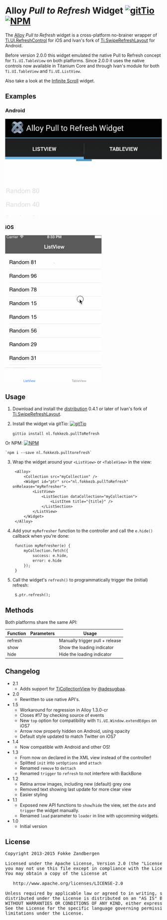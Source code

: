 # Alloy *Pull to Refresh* Widget [![gitTio](http://gitt.io/badge.svg)](http://gitt.io/component/nl.fokkezb.pullToRefresh) [![NPM](https://img.shields.io/npm/v/ti-module-nl.fokkezb.pulltorefresh.svg?style=flat-square)](https://www.npmjs.com/package/ti-module-nl.fokkezb.pulltorefresh)

The [Alloy](http://appcelerator.com/alloy) *Pull to Refresh* widget is a cross-platform no-brainer wrapper of [Ti.UI.RefreshControl](http://docs.appcelerator.com/titanium/latest/#!/api/Titanium.UI.RefreshControl) for iOS and Ivan's fork of [Ti.SwipeRefreshLayout](https://github.com/iskugor/Ti.SwipeRefreshLayout) for Android.

Before version 2.0.0 this widget emulated the native Pull to Refresh concept for `Ti.UI.TableView` on both platforms. Since 2.0.0 it uses the native controls now available in Titanium Core and through Ivan's module for both `Ti.UI.TableView` and `Ti.UI.ListView`.

Also take a look at the [Infinite Scroll](https://github.com/FokkeZB/nl.fokkezb.infiniteScroll) widget.

## Examples

### Android

![Android](android.gif)

### iOS

![iOS](ios.gif)

## Usage

1. Download and install the [distribution](https://github.com/iskugor/Ti.SwipeRefreshLayout/tree/master/dist) 0.4.1 or later of Ivan's fork of [Ti.SwipeRefreshLayout](http://gitt.io/component/com.rkam.swiperefreshlayout).

2. Install the widget via gitTio: [![gitTio](http://gitt.io/badge.svg)](http://gitt.io/component/nl.fokkezb.pullToRefresh)

	`gittio install nl.fokkezb.pullToRefresh`
	
  Or NPM: [![NPM](https://img.shields.io/npm/v/ti-module-nl.fokkezb.pulltorefresh.svg?style=flat-square)](https://www.npmjs.com/package/ti-module-nl.fokkezb.pulltorefresh)
  
    `npm i --save nl.fokkezb.pulltorefresh`

3. Wrap the widget around your `<ListView>` or `<TableView>` in the view:

		<Alloy>
			<Collection src="myCollection" />
			<Widget id="ptr" src="nl.fokkezb.pullToRefresh" onRelease="myRefresher">
				<ListView>
					<ListSection dataCollection="myCollection">
						<ListItem title="{title}" />
					</ListSection>
				</ListView>
			</Widget>
		</Alloy>

4. Add your `myRefresher` function to the controller and call the `e.hide()` callback when you're done:

		function myRefresher(e) {
			myCollection.fetch({
				success: e.hide,
				error: e.hide
			});
		}

5. Call the widget's `refresh()` to programmatically trigger the (initial) refresh:

		$.ptr.refresh();
		
## Methods
Both platforms share the same API:

| Function   | Parameters | Usage |
| ---------- | ---------- | ----- |
| refresh    |            | Manually trigger pull + release |
| show       |            | Show the loading indicator |
| hide       |            | Hide the loading indicator |

## Changelog
* 2.1
  * Adds support for [TiCollectionView](https://github.com/mpociot/TiCollectionView) by [@adesugbaa](https://github.com/adesugbaa).
* 2.0
  * Rewritten to use native API's. 
* 1.5
  * Workaround for regression in Alloy 1.3.0-cr
  * Closes #17 by checking source of events
  * New `top` option for compatibility with `Ti.UI.Window.extendEdges` on iOS7
  * Arrow now properly hidden on Android, using opacity
  * Default style updated to match Twitter on iOS7
* 1.4
  * Now compatible with Android and other OS!
* 1.3
  * From now on declared in the XML view instead of the controller! 
  * Splitted `init` into `setOptions` and `attach`
  * Renamed `remove` to `dettach`
  * Renamed `trigger` to `refresh` to not interfere with BackBone
* 1.2
  * Retina arrow images, including new (default) grey one
  * Removed text showing last update for more clear view
  * Easier styling
* 1.1
  * Exposed new API functions to `show`/`hide` the view, set the `date` and `trigger` the widget manually.
  * Renamed `load` parameter to `loader` in line with upcomming widgets.
* 1.0
  * Initial version

## License

<pre>
Copyright 2013-2015 Fokke Zandbergen

Licensed under the Apache License, Version 2.0 (the "License");
you may not use this file except in compliance with the License.
You may obtain a copy of the License at

   http://www.apache.org/licenses/LICENSE-2.0

Unless required by applicable law or agreed to in writing, software
distributed under the License is distributed on an "AS IS" BASIS,
WITHOUT WARRANTIES OR CONDITIONS OF ANY KIND, either express or implied.
See the License for the specific language governing permissions and
limitations under the License.
</pre>
